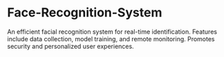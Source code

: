 # Face-Recognition-System
An efficient facial recognition system for real-time identification. Features include data collection, model training, and remote monitoring. Promotes security and personalized user experiences.
